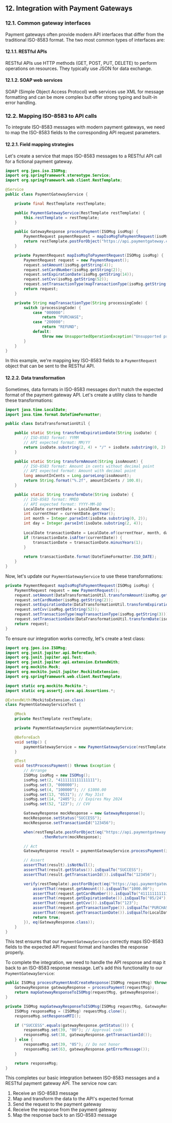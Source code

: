 ## 12. Integration with Payment Gateways

### 12.1. Common gateway interfaces

Payment gateways often provide modern API interfaces that differ from the traditional ISO-8583 format. The two most common types of interfaces are:

#### 12.1.1. RESTful APIs

RESTful APIs use HTTP methods (GET, POST, PUT, DELETE) to perform operations on resources. They typically use JSON for data exchange.

#### 12.1.2. SOAP web services

SOAP (Simple Object Access Protocol) web services use XML for message formatting and can be more complex but offer strong typing and built-in error handling.

### 12.2. Mapping ISO-8583 to API calls

To integrate ISO-8583 messages with modern payment gateways, we need to map the ISO-8583 fields to the corresponding API request parameters.

#### 12.2.1. Field mapping strategies

Let's create a service that maps ISO-8583 messages to a RESTful API call for a fictional payment gateway.

```java
import org.jpos.iso.ISOMsg;
import org.springframework.stereotype.Service;
import org.springframework.web.client.RestTemplate;

@Service
public class PaymentGatewayService {

    private final RestTemplate restTemplate;

    public PaymentGatewayService(RestTemplate restTemplate) {
        this.restTemplate = restTemplate;
    }

    public GatewayResponse processPayment(ISOMsg isoMsg) {
        PaymentRequest paymentRequest = mapIsoMsgToPaymentRequest(isoMsg);
        return restTemplate.postForObject("https://api.paymentgateway.com/process", paymentRequest, GatewayResponse.class);
    }

    private PaymentRequest mapIsoMsgToPaymentRequest(ISOMsg isoMsg) {
        PaymentRequest request = new PaymentRequest();
        request.setAmount(isoMsg.getString(4));
        request.setCardNumber(isoMsg.getString(2));
        request.setExpirationDate(isoMsg.getString(14));
        request.setCvv(isoMsg.getString(52));
        request.setTransactionType(mapTransactionType(isoMsg.getString(3)));
        return request;
    }

    private String mapTransactionType(String processingCode) {
        switch (processingCode) {
            case "000000":
                return "PURCHASE";
            case "200000":
                return "REFUND";
            default:
                throw new UnsupportedOperationException("Unsupported processing code: " + processingCode);
        }
    }
}
```

In this example, we're mapping key ISO-8583 fields to a `PaymentRequest` object that can be sent to the RESTful API.

#### 12.2.2. Data transformation

Sometimes, data formats in ISO-8583 messages don't match the expected format of the payment gateway API. Let's create a utility class to handle these transformations:

```java
import java.time.LocalDate;
import java.time.format.DateTimeFormatter;

public class DataTransformationUtil {

    public static String transformExpirationDate(String isoDate) {
        // ISO-8583 format: YYMM
        // API expected format: MM/YY
        return isoDate.substring(2, 4) + "/" + isoDate.substring(0, 2);
    }

    public static String transformAmount(String isoAmount) {
        // ISO-8583 format: Amount in cents without decimal point
        // API expected format: Amount with decimal point
        long amountInCents = Long.parseLong(isoAmount);
        return String.format("%.2f", amountInCents / 100.0);
    }

    public static String transformDate(String isoDate) {
        // ISO-8583 format: MMDD
        // API expected format: YYYY-MM-DD
        LocalDate currentDate = LocalDate.now();
        int currentYear = currentDate.getYear();
        int month = Integer.parseInt(isoDate.substring(0, 2));
        int day = Integer.parseInt(isoDate.substring(2, 4));
        
        LocalDate transactionDate = LocalDate.of(currentYear, month, day);
        if (transactionDate.isAfter(currentDate)) {
            transactionDate = transactionDate.minusYears(1);
        }
        
        return transactionDate.format(DateTimeFormatter.ISO_DATE);
    }
}
```

Now, let's update our `PaymentGatewayService` to use these transformations:

```java
private PaymentRequest mapIsoMsgToPaymentRequest(ISOMsg isoMsg) {
    PaymentRequest request = new PaymentRequest();
    request.setAmount(DataTransformationUtil.transformAmount(isoMsg.getString(4)));
    request.setCardNumber(isoMsg.getString(2));
    request.setExpirationDate(DataTransformationUtil.transformExpirationDate(isoMsg.getString(14)));
    request.setCvv(isoMsg.getString(52));
    request.setTransactionType(mapTransactionType(isoMsg.getString(3)));
    request.setTransactionDate(DataTransformationUtil.transformDate(isoMsg.getString(13)));
    return request;
}
```

To ensure our integration works correctly, let's create a test class:

```java
import org.jpos.iso.ISOMsg;
import org.junit.jupiter.api.BeforeEach;
import org.junit.jupiter.api.Test;
import org.junit.jupiter.api.extension.ExtendWith;
import org.mockito.Mock;
import org.mockito.junit.jupiter.MockitoExtension;
import org.springframework.web.client.RestTemplate;

import static org.mockito.Mockito.*;
import static org.assertj.core.api.Assertions.*;

@ExtendWith(MockitoExtension.class)
class PaymentGatewayServiceTest {

    @Mock
    private RestTemplate restTemplate;

    private PaymentGatewayService paymentGatewayService;

    @BeforeEach
    void setUp() {
        paymentGatewayService = new PaymentGatewayService(restTemplate);
    }

    @Test
    void testProcessPayment() throws Exception {
        // Arrange
        ISOMsg isoMsg = new ISOMsg();
        isoMsg.set(2, "4111111111111111");
        isoMsg.set(3, "000000");
        isoMsg.set(4, "100000"); // $1000.00
        isoMsg.set(13, "0531"); // May 31st
        isoMsg.set(14, "2405"); // Expires May 2024
        isoMsg.set(52, "123"); // CVV

        GatewayResponse mockResponse = new GatewayResponse();
        mockResponse.setStatus("SUCCESS");
        mockResponse.setTransactionId("123456");

        when(restTemplate.postForObject(eq("https://api.paymentgateway.com/process"), any(PaymentRequest.class), eq(GatewayResponse.class)))
                .thenReturn(mockResponse);

        // Act
        GatewayResponse result = paymentGatewayService.processPayment(isoMsg);

        // Assert
        assertThat(result).isNotNull();
        assertThat(result.getStatus()).isEqualTo("SUCCESS");
        assertThat(result.getTransactionId()).isEqualTo("123456");

        verify(restTemplate).postForObject(eq("https://api.paymentgateway.com/process"), argThat(request -> {
            assertThat(request.getAmount()).isEqualTo("1000.00");
            assertThat(request.getCardNumber()).isEqualTo("4111111111111111");
            assertThat(request.getExpirationDate()).isEqualTo("05/24");
            assertThat(request.getCvv()).isEqualTo("123");
            assertThat(request.getTransactionType()).isEqualTo("PURCHASE");
            assertThat(request.getTransactionDate()).isEqualTo(LocalDate.now().withMonth(5).withDayOfMonth(31).toString());
            return true;
        }), eq(GatewayResponse.class));
    }
}
```

This test ensures that our `PaymentGatewayService` correctly maps ISO-8583 fields to the expected API request format and handles the response properly.

To complete the integration, we need to handle the API response and map it back to an ISO-8583 response message. Let's add this functionality to our `PaymentGatewayService`:

```java
public ISOMsg processPaymentAndCreateResponse(ISOMsg requestMsg) throws ISOException {
    GatewayResponse gatewayResponse = processPayment(requestMsg);
    return mapGatewayResponseToISOMsg(requestMsg, gatewayResponse);
}

private ISOMsg mapGatewayResponseToISOMsg(ISOMsg requestMsg, GatewayResponse gatewayResponse) throws ISOException {
    ISOMsg responseMsg = (ISOMsg) requestMsg.clone();
    responseMsg.setResponseMTI();

    if ("SUCCESS".equals(gatewayResponse.getStatus())) {
        responseMsg.set(39, "00"); // Approval code
        responseMsg.set(38, gatewayResponse.getTransactionId());
    } else {
        responseMsg.set(39, "05"); // Do not honor
        responseMsg.set(63, gatewayResponse.getErrorMessage());
    }

    return responseMsg;
}
```

This completes our basic integration between ISO-8583 messages and a RESTful payment gateway API. The service now can:

1. Receive an ISO-8583 message
2. Map and transform the data to the API's expected format
3. Send the request to the payment gateway
4. Receive the response from the payment gateway
5. Map the response back to an ISO-8583 message